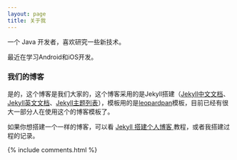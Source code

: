 ```yaml
---
layout: page
title: 关于我 
---
```


一个 Java 开发者，喜欢研究一些新技术。
<p>
最近在学习Android和iOS开发。

<p>

<h3> 我们的博客 </h3>  

<p>

是的，这个博客是我们大家的，这个博客采用的是Jekyll搭建（[Jekyll中文文档](http://jekyll.bootcss.com/)、[Jekyll英文文档](https://jekyllrb.com/)、[Jekyll主题列表](http://jekyllthemes.org/)），模板用的是[leopardpan](https://github.com/leopardpan/leopardpan.github.io)模板，目前已经有很大一部分人在使用这个的博客模板了。

<p>

如果你想搭建一个一样的博客，可以看 
<a href="/2016/10/jekyll_tutorials1/"> Jekyll 搭建个人博客 </a>教程，或者我搭建过程的记录。

<p>

{% include comments.html %}



